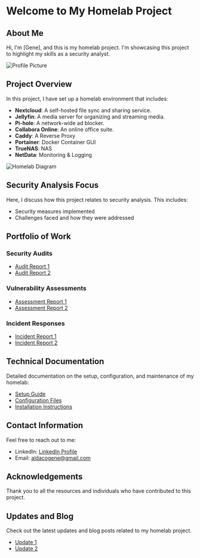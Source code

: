 # Welcome to My Homelab Project

## About Me

Hi, I'm [Gene], and this is my homelab project. I'm showcasing this project to highlight my skills as a security analyst.

![Profile Picture](https://nextcloud.gahomeserver.duckdns.org/s/CFB7jxzNkzrafEq/preview) <!-- Replace with your image -->

## Project Overview

In this project, I have set up a homelab environment that includes:

- **Nextcloud**: A self-hosted file sync and sharing service.
- **Jellyfin**: A media server for organizing and streaming media.
- **Pi-hole**: A network-wide ad blocker.
- **Collabora Online**: An online office suite.
- **Caddy**: A Reverse Proxy
- **Portainer**: Docker Container GUI
- **TrueNAS**: NAS
- **NetData**: Monitoring & Logging

![Homelab Diagram](https://nextcloud.gahomeserver.duckdns.org/s/2AMAbDaAXAi9pEr/preview) <!-- Replace with your diagram -->

## Security Analysis Focus

Here, I discuss how this project relates to security analysis. This includes:

- Security measures implemented
- Challenges faced and how they were addressed

## Portfolio of Work

### Security Audits

- [Audit Report 1](link-to-report)
- [Audit Report 2](link-to-report)

### Vulnerability Assessments

- [Assessment Report 1](link-to-report)
- [Assessment Report 2](link-to-report)

### Incident Responses

- [Incident Report 1](link-to-report)
- [Incident Report 2](link-to-report)

## Technical Documentation

Detailed documentation on the setup, configuration, and maintenance of my homelab:

- [Setup Guide](link-to-guide)
- [Configuration Files](link-to-files)
- [Installation Instructions](link-to-instructions)

## Contact Information

Feel free to reach out to me:

- LinkedIn: [LinkedIn Profile](https://www.linkedin.com/in/gene-aldaco-47b493191/)
- Email: [aldacogene@gmail.com](mailto:aldacogene@gmail.com)

## Acknowledgements

Thank you to all the resources and individuals who have contributed to this project.

## Updates and Blog

Check out the latest updates and blog posts related to my homelab project.

- [Update 1](link-to-update)
- [Update 2](link-to-update)
